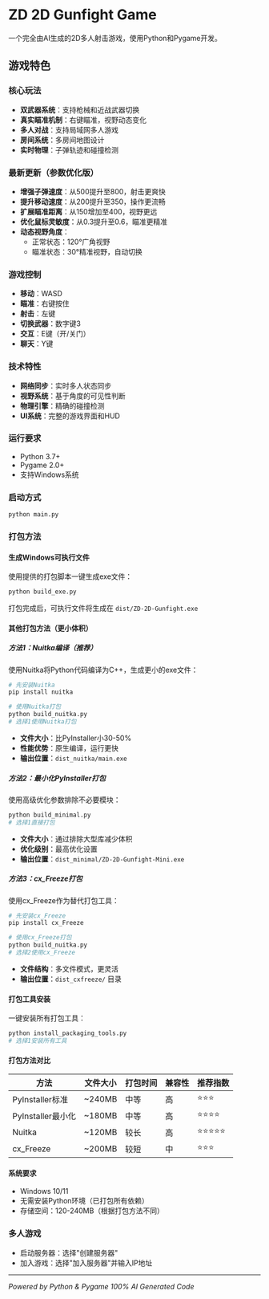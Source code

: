 # ZD 2D Gunfight Game

一个完全由AI生成的2D多人射击游戏，使用Python和Pygame开发。

## 游戏特色

### 核心玩法
- **双武器系统**：支持枪械和近战武器切换
- **真实瞄准机制**：右键瞄准，视野动态变化
- **多人对战**：支持局域网多人游戏
- **房间系统**：多房间地图设计
- **实时物理**：子弹轨迹和碰撞检测

### 最新更新（参数优化版）
- **增强子弹速度**：从500提升至800，射击更爽快
- **提升移动速度**：从200提升至350，操作更流畅
- **扩展瞄准距离**：从150增加至400，视野更远
- **优化鼠标灵敏度**：从0.3提升至0.6，瞄准更精准
- **动态视野角度**：
  - 正常状态：120°广角视野
  - 瞄准状态：30°精准视野，自动切换

### 游戏控制
- **移动**：WASD
- **瞄准**：右键按住
- **射击**：左键
- **切换武器**：数字键3
- **交互**：E键（开/关门）
- **聊天**：Y键

### 技术特性
- **网络同步**：实时多人状态同步
- **视野系统**：基于角度的可见性判断
- **物理引擎**：精确的碰撞检测
- **UI系统**：完整的游戏界面和HUD

### 运行要求
- Python 3.7+
- Pygame 2.0+
- 支持Windows系统

### 启动方式
```bash
python main.py
```

### 打包方法
#### 生成Windows可执行文件
使用提供的打包脚本一键生成exe文件：
```bash
python build_exe.py
```

打包完成后，可执行文件将生成在 `dist/ZD-2D-Gunfight.exe`

#### 其他打包方法（更小体积）

##### 方法1：Nuitka编译（推荐）
使用Nuitka将Python代码编译为C++，生成更小的exe文件：
```bash
# 先安装Nuitka
pip install nuitka

# 使用Nuitka打包
python build_nuitka.py
# 选择1使用Nuitka打包
```
- **文件大小**：比PyInstaller小30-50%
- **性能优势**：原生编译，运行更快
- **输出位置**：`dist_nuitka/main.exe`

##### 方法2：最小化PyInstaller打包
使用高级优化参数排除不必要模块：
```bash
python build_minimal.py
# 选择1直接打包
```
- **文件大小**：通过排除大型库减少体积
- **优化级别**：最高优化设置
- **输出位置**：`dist_minimal/ZD-2D-Gunfight-Mini.exe`

##### 方法3：cx_Freeze打包
使用cx_Freeze作为替代打包工具：
```bash
# 先安装cx_Freeze
pip install cx_Freeze

# 使用cx_Freeze打包
python build_nuitka.py
# 选择2使用cx_Freeze
```
- **文件结构**：多文件模式，更灵活
- **输出位置**：`dist_cxfreeze/` 目录

#### 打包工具安装
一键安装所有打包工具：
```bash
python install_packaging_tools.py
# 选择1安装所有工具
```

#### 打包方法对比
| 方法 | 文件大小 | 打包时间 | 兼容性 | 推荐指数 |
|------|----------|----------|--------|----------|
| PyInstaller标准 | ~240MB | 中等 | 高 | ⭐⭐⭐ |
| PyInstaller最小化 | ~180MB | 中等 | 高 | ⭐⭐⭐⭐ |
| Nuitka | ~120MB | 较长 | 高 | ⭐⭐⭐⭐⭐ |
| cx_Freeze | ~200MB | 较短 | 中 | ⭐⭐⭐ |

#### 系统要求
- Windows 10/11
- 无需安装Python环境（已打包所有依赖）
- 存储空间：120-240MB（根据打包方法不同）

### 多人游戏
- 启动服务器：选择"创建服务器"
- 加入游戏：选择"加入服务器"并输入IP地址

---
*Powered by Python & Pygame*
*100% AI Generated Code*
